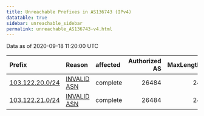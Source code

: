 ```yaml
---
title: Unreachable Prefixes in AS136743 (IPv4)
datatable: true
sidebar: unreachable_sidebar
permalink: unreachable_AS136743-v4.html
---
```


Data as of 2020-09-18 11:20:00 UTC


<div class="datatable-begin"></div>

| Prefix                                                   | Reason                                                                                                  | affected   |   Authorized AS |   MaxLength | Anchor                                       |   unreachable /24s |
|:---------------------------------------------------------|:--------------------------------------------------------------------------------------------------------|:-----------|----------------:|------------:|:---------------------------------------------|-------------------:|
| [103.122.20.0/24](https://stat.ripe.net/103.122.20.0/24) | [INVALID ASN](https://rpki-validator.ripe.net/announcement-preview?asn=AS136743&prefix=103.122.20.0/24) | complete   |           26484 |          24 | [APNIC](unreachable_APNIC_RPKI_Root-v4.html) |                  1 |
| [103.122.21.0/24](https://stat.ripe.net/103.122.21.0/24) | [INVALID ASN](https://rpki-validator.ripe.net/announcement-preview?asn=AS136743&prefix=103.122.21.0/24) | complete   |           26484 |          24 | [APNIC](unreachable_APNIC_RPKI_Root-v4.html) |                  1 |

<div class="datatable-end"></div>